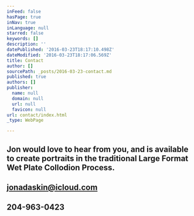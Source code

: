 ```yaml
---
inFeed: false
hasPage: true
inNav: true
inLanguage: null
starred: false
keywords: []
description: ''
datePublished: '2016-03-23T18:17:10.498Z'
dateModified: '2016-03-23T18:17:06.569Z'
title: Contact
author: []
sourcePath: _posts/2016-03-23-contact.md
published: true
authors: []
publisher:
  name: null
  domain: null
  url: null
  favicon: null
url: contact/index.html
_type: WebPage

---
```

## Jon would love to hear from you, and is available to create portraits in the traditional Large Format Wet Plate Collodion Process. 

## [jonadaskin@icloud.com][0]

## 204-963-0423

[0]: null